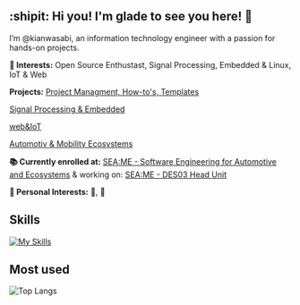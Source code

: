 ## :shipit: Hi you! I'm glade to see you here! :wave:

I’m @kianwasabi, an information technology engineer with a passion for hands-on projects. <br>

**👀 Interests:**
Open Source Enthustast, Signal Processing, Embedded & Linux, IoT & Web

**Projects:** 
[Project Managment, How-to's, Templates](https://github.com/stars/kianwasabi/lists/how-to)

[Signal Processing & Embedded](https://github.com/stars/kianwasabi/lists/signal-processing-embedded)

[web&IoT](https://github.com/stars/kianwasabi/lists/web-iot-smart-home)

[Automotiv & Mobility Ecosystems](https://github.com/stars/kianwasabi/lists/automotive-ecosystems)
    
**📚 Currently enrolled at:**
[SEA:ME - Software Engineering for Automotive and Ecosystems](https://seame.space/) & working on: [SEA:ME - DES03 Head Unit](https://github.com/Lagavulin9/DES_Head-Unit)<br>

**🍪 Personal Interests:**
🎿, 🎾 <br>

## Skills
<!--
<div align="center">
  ![Static Badge](https://img.shields.io/badge/Git-F050532.svg?style=flat&logo=git&logoColor=white)
  ![Static Badge](https://img.shields.io/badge/Github-181717.svg?style=flat&logo=github&logoColor=white)
  ![Static Badge](https://img.shields.io/badge/Docker-2496ED.svg?style=flat&logo=docker&logoColor=white)
  ![Static Badge](https://img.shields.io/badge/Linux-FCC624.svg?style=flat&logo=linux&logoColor=white)
  ![Static Badge](https://img.shields.io/badge/Arduino-00878F.svg?style=flat&logo=arduino&logoColor=white)
  ![Static Badge](https://img.shields.io/badge/RaspberriPi-A22846.svg?style=flat&logo=raspberrypi&logoColor=white)
</div>
-->
<!--
<div align="center">
  ![Static Badge](https://img.shields.io/badge/C-A8B9CC.svg?style=flat&logo=c&logoColor=white)
  ![Static Badge](https://img.shields.io/badge/C++-00599C.svg?style=flat&logo=c%2B%2B&logoColor=white)
  ![Static Badge](https://img.shields.io/badge/Makefile-A42E2B.svg?style=flat&logo=gnu&logoColor=white)
  ![Static Badge](https://img.shields.io/badge/Python-3776AB.svg?style=flat&logo=python&logoColor=white)
  ![Static Badge](https://img.shields.io/badge/HTML5-E34F26.svg?style=flat&logo=html5&logoColor=white)
  ![Static Badge](https://img.shields.io/badge/CSS3-1572B6.svg?style=flat&logo=css3&logoColor=white)
</div>
-->
[![My Skills](https://skillicons.dev/icons?i=git,github,docker,linux,c,cpp,cmake,arduino,raspberrypi,python,html,css&perline=6)](https://skillicons.dev)

## Most used 
![Top Langs](https://github-readme-stats.vercel.app/api/top-langs/?username=kianwasabi&layout=compact&hide=Objective-C,Roff&langs_count=8)
